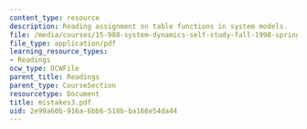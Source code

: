 ```yaml
---
content_type: resource
description: Reading assignment on table functions in system models.
file: /media/courses/15-988-system-dynamics-self-study-fall-1998-spring-1999/2e99a60b916a6bb6518bba166e54da44_mistakes3.pdf
file_type: application/pdf
learning_resource_types:
- Readings
ocw_type: OCWFile
parent_title: Readings
parent_type: CourseSection
resourcetype: Document
title: mistakes3.pdf
uid: 2e99a60b-916a-6bb6-518b-ba166e54da44
---
```

